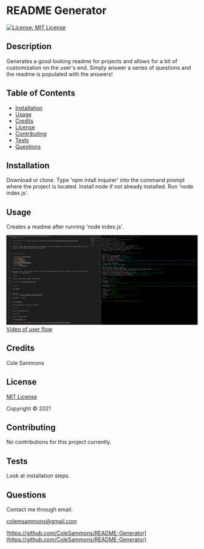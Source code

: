 # README Generator

  [![License: MIT License](https://img.shields.io/badge/license-MIT-green)](https://opensource.org/licenses/MIT)

  ## Description 

  Generates a good looking readme for projects and allows for a bit of customization on the user's end. Simply answer a series of questions and the readme is populated with the answers!

  

  ## Table of Contents

  * [Installation](#installation)
  * [Usage](#usage)
  * [Credits](#credits)
  * [License](#license)
  * [Contributing](#contributing)
  * [Tests](#tests)
  * [Questions](#questions)
   
  ## Installation
  
  Download or clone. Type 'npm intall inquirer' into the command prompt where the project is located. Install node if not already installed. Run 'node index.js'.
  
  ## Usage

  Creates a readme after running 'node index.js'.
  
  ![Screenshot](./images/screenshot.png)
  [Video of user flow](https://drive.google.com/file/d/1IZunA6aWXMlCCVaTkWgdfrmaEMZepdgH/view)
  

  ## Credits

  Cole Sammons

  
  ## License
  [MIT License](https://opensource.org/licenses/MIT)

  Copyright &copy; 2021
  

  ## Contributing

  No contributions for this project currently.

  ## Tests

  Look at installation steps.

  ## Questions

  Contact me through email.

  colemsammons@gmail.com

  [https://github.com/ColeSammons/README-Generator](https://github.com/ColeSammons/README-Generator)
